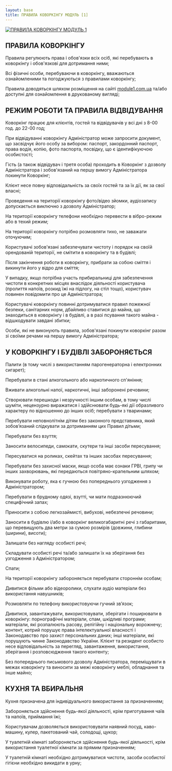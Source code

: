 ```yaml
---
layout: base 
title: ПРАВИЛА КОВОРКІНГУ МОДУЛЬ [1]
---
```

<a href="/">![ПРАВИЛА КОВОРКІНГУ МОДУЛЬ 1](logo_1.png)</a>

## ПРАВИЛА КОВОРКІНГУ 

Правила регулюють права і обов'язки всіх осіб, які перебувають в коворкінгу і обов'язкові для дотримання ними;

Всі фізичні особи, перебуваючи в коворкінгу, вважаються ознайомленими та погоджуються з правилами коворкінгу;

Правила доводяться шляхом розміщення на сайті [module1.com.ua](module1.com.ua) та/або доступні для ознайомлення в друкованому вигляді;


## РЕЖИМ РОБОТИ ТА ПРАВИЛА ВІДВІДУВАННЯ

Коворкінг працює для клієнтів, гостей та відвідувачів у всі дні  з 8-00 год. до 22-00 год;

При відвідуванні коворкінгу Адміністратор може запросити документ, що засвідчує його особу за вибором: паспорт, закордонний паспорт, права водія, копію, фото паспорта, посвідку, що є ідентифікуючою особистості;

Гість (а також відвідувач і третя особа) проходить в Коворкінг з дозволу Адміністратора і зобов'язаний на першу вимогу Адміністратора покинути Коворкінг;

Клієнт несе повну відповідальність за своїх гостей та за їх дії, як за свої власні;

Проведення на території коворкінгу фото/відео зйомки, аудіозапису допускається виключно з дозволу Адміністратор;

На території коворкінгу телефони необхідно перевести в вібро-режим або в техий режим;

На території коворкінгу потрібно розмовляти тихо, не заважати оточуючим;

Користувачі зобов'язані забезпечувати чистоту і порядок на своїй орендованій території, не смітити в коворкінгу та в будівлі;

Після закінчення роботи в коворкінгу, прибрати за собою сміття і викинути його у відро для сміття;

У випадку, якщо потрібна участь прибиральниці для забезпечення чистоти в конкретних місцях внаслідок діяльності користувача (пролиття напоїв, розкид їжі на підлогу, на стіл тощо), користувач повинен повідомити про це Адміністратора;

Користувачі коворкінгу повинні дотримуватися правил пожежної безпеки, санітарних норм, дбайливо ставитися до майна, що знаходиться в коворкінгу і в будівлі, а в разі псування такого майна - відшкодувати завдані збитки;

Особи, які не виконують правила, зобов'язані покинути коворкінг разом зі своїми речами на першу вимогу Адміністратора;


## У КОВОРКІНГУ І БУДІВЛІ ЗАБОРОНЯЄТЬСЯ

Палити (в тому числі з використанням парогенераторна і електронних сигарет);

Перебувати в стані алкогольного або наркотичного сп'яніння;

Вживати алкогольні напої, наркотичні, інші заборонені речовини;

Створювати перешкоди і незручності іншим особам, в тому числі шуміти, нецензурно виражатися і здійснювати будь-які дії образливого характеру по відношенню до інших осіб;
перебувати з тваринами;

Перебувати неповнолітнім дітям без законного представника, який зобов’язаний слідкувати за дотриманням цих Правил дітьми;

Перебувати без взуття;

Заносити велосипеди, самокати, скутери та інші засоби пересування;

Пересуватися на роликах, скейтах та інших засобах пересування;

Перебувати без захисної маски, якщо особа має ознаки ГРВІ, грипу чи інших захворювань, які передаються повітряно-крапельним шляхом;

Виконувати роботу, яка є гучною без попереднього узгодження з Адміністратором;

Перебувати в брудному одязі, взутті, чи мати подразнюючий специфічний запах;

Приносити з собою легкозаймисті, вибухові, небезпечні речовини;

Заносити в будівлю і/або в коворкінг великогабаритні речі з габаритами, що перевищують два метри за сумою розмірів (довжини, глибини (ширини), висоти);

Залишати без нагляду особисті речі;

Складувати особисті речі та/або залишати їх на зберігання без узгодження з Адміністратором;

Спати;

На території коворкінгу забороняється перебувати стороннім особам;

Дивитися фільми або відеоролики, слухати аудіо матеріали без використання навушників;

Розмовляти по телефону використовуючи гучний зв’язок;

Дивитися, завантажувати, використовувати, зберігати і поширювати в коворкінгу: порнографічні матеріали, спам, шкідливі програми; матеріали, які розпалюють расову, релігійну і національну ворожнечу; контент, котрий порушує права інтелектуальної власності і Законодавство про захист персональних даних; інші матеріали, які порушують чинне Законодавство України. Клієнт та резидент особисто несе відповідальність за перегляд, завантаження, використання, зберігання і розповсюдження такого контенту;

Без попереднього письмового дозволу Адміністратора, переміщувати в межах коворкінгу та виносити за межі коворкінгу меблі, обладнання та інше майно;


## КУХНЯ ТА ВБИРАЛЬНЯ
   
Кухня призначена для індивідуального використання за призначенням;

Забороняється здійснення будь-якої діяльності, крім приготування чаїв та напоїв, приймання їжі;

Користувачам дозволяється використовувати наявний посуд, каво-машину, кулер, пакетований чай, солодощі, цукор;

У туалетній кімнаті забороняється здійснення будь-якої діяльності, крім використання туалетної кімнати за прямим призначенням;

У туалетній кімнаті необхідно дотримуватися чистоти, засоби особистої гігієни необхідно викидати в урну;

